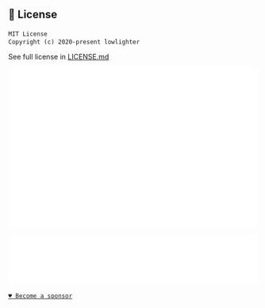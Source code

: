 ## 📜 License

```
MIT License
Copyright (c) 2020-present lowlighter
```
See full license in [LICENSE.md](/LICENSE.md)

![License details](https://github.com/lowlighter/lowlighter/blob/master/metrics.licenses.svg)

![Sponsors](https://github.com/lowlighter/lowlighter/blob/master/metrics.sponsors.svg)

[`♥️ Become a sponsor`](https://www.buymeacoffee.com/lowlighter)
